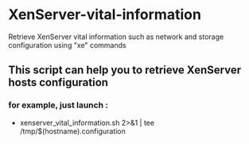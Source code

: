 # XenServer-vital-information
Retrieve XenServer vital information such as network and storage configuration using "xe" commands
## This script can help you to retrieve XenServer hosts configuration
### for example, just launch :
* xenserver_vital_information.sh 2>&1 | tee /tmp/$(hostname).configuration

